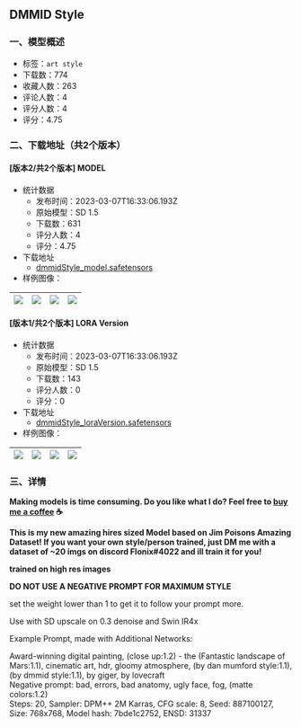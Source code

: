 ## DMMID Style
### 一、模型概述

- 标签：`art style`
- 下载数：774
- 收藏人数：263
- 评论人数：4
- 评分人数：4
- 评分：4.75

### 二、下载地址（共2个版本）

#### [版本2/共2个版本] MODEL

- 统计数据
  - 发布时间：2023-03-07T16:33:06.193Z
  - 原始模型：SD 1.5
  - 下载数：631
  - 评分人数：4
  - 评分：4.75
- 下载地址
  - [dmmidStyle_model.safetensors](https://civitai.com/api/download/models/17207)
- 样例图像：

| <img src="https://image.civitai.com/xG1nkqKTMzGDvpLrqFT7WA/a805070a-5b8d-4637-d385-aa4581115800/width=450/196629.jpeg" /> | <img src="https://image.civitai.com/xG1nkqKTMzGDvpLrqFT7WA/553155ea-3c1a-455b-7169-641461475600/width=450/196501.jpeg" /> | <img src="https://image.civitai.com/xG1nkqKTMzGDvpLrqFT7WA/f1d18737-8af4-40e6-1c13-ed57886ef400/width=450/196500.jpeg" /> | <img src="https://image.civitai.com/xG1nkqKTMzGDvpLrqFT7WA/14b488f3-3fb6-4667-0ff0-93f2ec5ce800/width=450/196499.jpeg" /> |
| ---- | ---- | ---- | ---- |

#### [版本1/共2个版本] LORA Version

- 统计数据
  - 发布时间：2023-03-07T16:33:06.193Z
  - 原始模型：SD 1.5
  - 下载数：143
  - 评分人数：0
  - 评分：0
- 下载地址
  - [dmmidStyle_loraVersion.safetensors](https://civitai.com/api/download/models/19908)
- 样例图像：

| <img src="https://image.civitai.com/xG1nkqKTMzGDvpLrqFT7WA/553155ea-3c1a-455b-7169-641461475600/width=450/209930.jpeg" /> | <img src="https://image.civitai.com/xG1nkqKTMzGDvpLrqFT7WA/f1d18737-8af4-40e6-1c13-ed57886ef400/width=450/209929.jpeg" /> | <img src="https://image.civitai.com/xG1nkqKTMzGDvpLrqFT7WA/14b488f3-3fb6-4667-0ff0-93f2ec5ce800/width=450/209928.jpeg" /> | <img src="https://image.civitai.com/xG1nkqKTMzGDvpLrqFT7WA/3eba0617-681a-49c0-d1d1-de49cf6f6f00/width=450/209927.jpeg" /> |
| ---- | ---- | ---- | ---- |


### 三、详情
<p><strong>Making models is time consuming. Do you like what I do? Feel free to </strong><a target="_blank" rel="ugc" href="https://ko-fi.com/flonix"><strong>buy me a coffee</strong></a><strong> ☕</strong></p><p><strong>This is my new amazing hires sized Model based on Jim Poisons Amazing Dataset! If you want your own style/person trained, just DM me with a dataset of ~20 imgs on discord Flonix#4022 and ill train it for you!</strong></p><p><strong>trained on high res images</strong></p><p><strong>DO NOT USE A NEGATIVE PROMPT FOR MAXIMUM STYLE</strong></p><p>set the weight lower than 1 to get it to follow your prompt more.</p><p>Use with SD upscale on 0.3 denoise and Swin IR4x</p><p>Example Prompt, made with Additional Networks:</p><p>Award-winning digital painting, (close up:1.2) - the (Fantastic landscape of Mars:1.1), cinematic art, hdr, gloomy atmosphere, (by dan mumford style:1.1), (by dmmid style:1.1), by giger, by lovecraft<br />Negative prompt: bad, errors, bad anatomy, ugly face, fog, (matte colors:1.2)<br />Steps: 20, Sampler: DPM++ 2M Karras, CFG scale: 8, Seed: 887100127, Size: 768x768, Model hash: 7bde1c2752, ENSD: 31337</p>